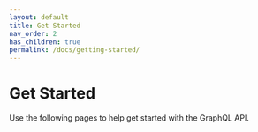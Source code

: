 ```yaml
---
layout: default
title: Get Started
nav_order: 2
has_children: true
permalink: /docs/getting-started/
---
```


# Get Started

Use the following pages to help get started with the GraphQL API.